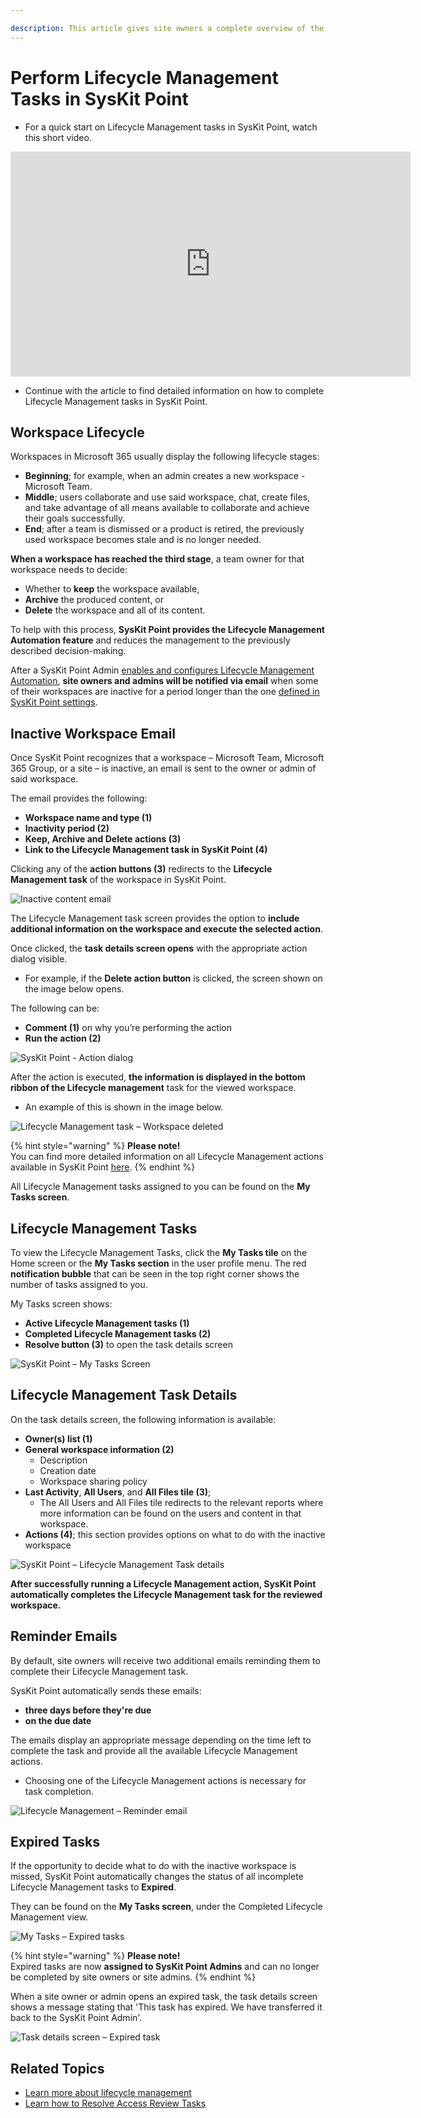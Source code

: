 ```yaml
---

description: This article gives site owners a complete overview of the Lifecycle Management Automation process in SysKit Point.
---
```


# Perform Lifecycle Management Tasks in SysKit Point

* For a quick start on Lifecycle Management tasks in SysKit Point, watch this short video.
<iframe title="vimeo-player" src="https://player.vimeo.com/video/714449776?h=441fb200e5" width="640" height="360" frameborder="0" allowfullscreen></iframe>

* Continue with the article to find detailed information on how to complete Lifecycle Management tasks in SysKit Point.

## Workspace Lifecycle 

Workspaces in Microsoft 365 usually display the following lifecycle stages:

* **Beginning**; for example, when an admin creates a new workspace - Microsoft Team.
* **Middle**; users collaborate and use said workspace, chat, create files, and take advantage of all means available to collaborate and achieve their goals successfully.
* **End**; after a team is dismissed or a product is retired, the previously used workspace becomes stale and is no longer needed. 

**When a workspace has reached the third stage**, a team owner for that workspace needs to decide:

* Whether to **keep** the workspace available, 
* **Archive** the produced content, or
* **Delete** the workspace and all of its content.

To help with this process, **SysKit Point provides the Lifecycle Management Automation feature** and reduces the management to the previously described decision-making.

After a SysKit Point Admin [enables and configures Lifecycle Management Automation](../../governance-and-automation/lifecycle-management/enable-lifecycle-management.md), **site owners and admins will be notified via email** when some of their workspaces are inactive for a period longer than the one [defined in SysKit Point settings](../../governance-and-automation/lifecycle-management/inactive-content.md#define-what-is-inactive).

## Inactive Workspace Email

Once SysKit Point recognizes that a workspace – Microsoft Team, Microsoft 365 Group, or a site – is inactive, an email is sent to the owner or admin of said workspace.

The email provides the following:

* **Workspace name and type \(1\)**
* **Inactivity period \(2\)**
* **Keep, Archive and Delete actions \(3\)**
* **Link to the Lifecycle Management task in SysKit Point \(4\)**

Clicking any of the **action buttons \(3\)** redirects to the **Lifecycle Management task** of the workspace in SysKit Point. 

![Inactive content email](../.gitbook/assets/lifecycle-management_owner-email.png)


The Lifecycle Management task screen provides the option to **include additional information on the workspace and execute the selected action**. 

Once clicked, the **task details screen opens** with the appropriate action dialog visible.
  *  For example, if the **Delete action button** is clicked, the screen shown on the image below opens.

  The following can be:

* **Comment \(1\)** on why you’re performing the action
* **Run the action \(2\)** 

![SysKit Point - Action dialog](../.gitbook/assets/lifecycle-management_action-dialog.png)

After the action is executed, **the information is displayed in the bottom ribbon of the Lifecycle management** task for the viewed workspace.
  * An example of this is shown in the image below. 

![Lifecycle Management task &#x2013; Workspace deleted](../.gitbook/assets/lifecycle-management_action-completed.png)

{% hint style="warning" %}
**Please note!**  
You can find more detailed information on all Lifecycle Management actions available in SysKit Point [here](../../governance-and-automation/lifecycle-management/lifecycle-management-actions.md).
{% endhint %}

All Lifecycle Management tasks assigned to you can be found on the **My Tasks screen**.

## Lifecycle Management Tasks

To view the Lifecycle Management Tasks, click the **My Tasks tile** on the Home screen or the **My Tasks section** in the user profile menu. The red **notification bubble** that can be seen in the top right corner shows the number of tasks assigned to you.

My Tasks screen shows:

* **Active Lifecycle Management tasks (1)**
* **Completed Lifecycle Management tasks (2)**
* **Resolve button (3)** to open the task details screen

![SysKit Point &#x2013; My Tasks Screen](../.gitbook/assets/lifecycle-management_my-tasks.png)

## Lifecycle Management Task Details

On the task details screen, the following information is available:

* **Owner\(s\) list \(1\)**
* **General workspace information \(2\)**
  * Description
  * Creation date 
  * Workspace sharing policy
* **Last Activity**, **All Users**, and **All Files tile \(3\)**; 
  * The All Users and All Files tile redirects to the relevant reports where more information can be found on the users and content in that workspace.
* **Actions \(4\)**; this section provides options on what to do with the inactive workspace

![SysKit Point &#x2013; Lifecycle Management Task details](../.gitbook/assets/lifecycle-management_task-details.png)

**After successfully running a Lifecycle Management action, SysKit Point automatically completes the Lifecycle Management task for the reviewed workspace.**

## Reminder Emails

By default, site owners will receive two additional emails reminding them to complete their Lifecycle Management task. 

SysKit Point automatically sends these emails:

* **three days before they're due**
* **on the due date**

The emails display an appropriate message depending on the time left to complete the task and provide all the available Lifecycle Management actions. 
  * Choosing one of the Lifecycle Management actions is necessary for task completion.

![Lifecycle Management &#x2013; Reminder email](../.gitbook/assets/lifecycle-management_reminder-email.png)

## Expired Tasks

If the opportunity to decide what to do with the inactive workspace is missed, SysKit Point automatically changes the status of all incomplete Lifecycle Management tasks to **Expired**.

They can be found on the **My Tasks screen**, under the Completed Lifecycle Management view.


![My Tasks &#x2013; Expired tasks](../.gitbook/assets/lifecycle-management_expired-tasks.png)

{% hint style="warning" %}
**Please note!**  
Expired tasks are now **assigned to SysKit Point Admins** and can no longer be completed by site owners or site admins.
{% endhint %}

When a site owner or admin opens an expired task, the task details screen shows a message stating that 'This task has expired. We have transferred it back to the SysKit Point Admin'.

![Task details screen &#x2013; Expired task](../.gitbook/assets/lifecycle-management_expired-task-details.png)

## Related Topics

* [Learn more about lifecycle management](https://docs.microsoft.com/en-us/microsoftteams/plan-teams-lifecycle)
* [Learn how to Resolve Access Review Tasks](access-review.md)


